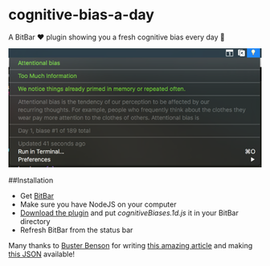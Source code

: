 # cognitive-bias-a-day
A BitBar ❤️  plugin showing you a fresh cognitive bias every day 🙊

![Screenshot](screenshot.png)

##Installation

- Get [BitBar](https://getbitbar.com/)
- Make sure you have NodeJS on your computer
- [Download the plugin](https://github.com/LeonLiber/cognitive-bias-a-day/releases/tag/v1.0) and put *cognitiveBiases.1d.js* it in your BitBar directory
- Refresh BitBar from the status bar

Many thanks to [Buster Benson](https://betterhumans.coach.me/@buste) for writing [this amazing article](https://betterhumans.coach.me/cognitive-bias-cheat-sheet-55a472476b18) and making [this JSON](https://github.com/busterbenson/public/blob/master/cognitive-bias-cheat-sheet.json) available!